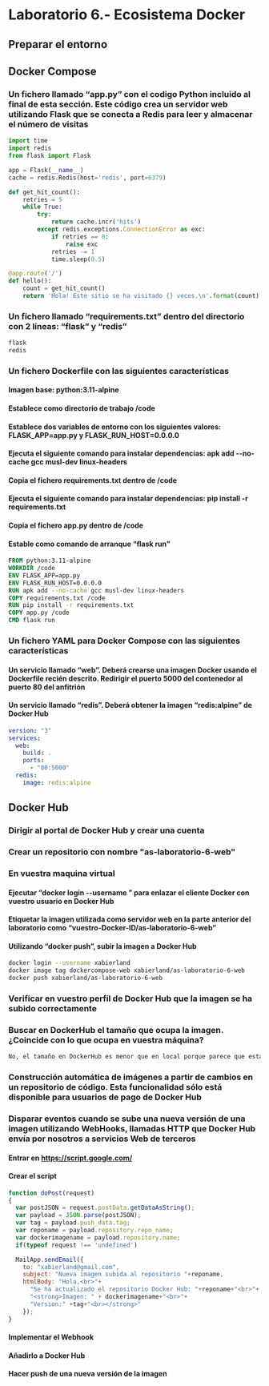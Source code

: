 # Laboratorio 6.- Ecosistema Docker

## Preparar el entorno

## Docker Compose

### Un fichero llamado “app.py” con el codigo Python incluido al final de esta sección. Este código crea un servidor web utilizando Flask que se conecta a Redis para leer y almacenar el número de visitas

```python
import time
import redis
from flask import Flask

app = Flask(__name__)
cache = redis.Redis(host='redis', port=6379)

def get_hit_count():
    retries = 5
    while True:
        try:
            return cache.incr('hits')
        except redis.exceptions.ConnectionError as exc:
            if retries == 0:
                raise exc
            retries -= 1
            time.sleep(0.5)

@app.route('/')
def hello():
    count = get_hit_count()
    return 'Hola! Este sitio se ha visitado {} veces.\n'.format(count)
```

### Un fichero llamado “requirements.txt” dentro del directorio con 2 líneas: “flask” y “redis”

```txt
flask
redis
```

### Un fichero Dockerfile con las siguientes características

#### Imagen base: python:3.11-alpine

#### Establece como directorio de trabajo /code

#### Establece dos variables de entorno con los siguientes valores: FLASK_APP=app.py y FLASK_RUN_HOST=0.0.0.0

#### Ejecuta el siguiente comando para instalar dependencias: apk add --no-cache gcc musl-dev linux-headers

#### Copia el fichero requirements.txt dentro de /code

#### Ejecuta el siguiente comando para instalar dependencias: pip install -r requirements.txt

#### Copia el fichero app.py dentro de /code

#### Estable como comando de arranque “flask run”

```Dockerfile
FROM python:3.11-alpine
WORKDIR /code
ENV FLASK_APP=app.py
ENV FLASK_RUN_HOST=0.0.0.0
RUN apk add --no-cache gcc musl-dev linux-headers
COPY requirements.txt /code
RUN pip install -r requirements.txt
COPY app.py /code
CMD flask run
```

### Un fichero YAML para Docker Compose con las siguientes características

#### Un servicio llamado “web”. Deberá crearse una imagen Docker usando el Dockerfile recién descrito. Redirigir el puerto 5000 del contenedor al puerto 80 del anfitrión

#### Un servicio llamado “redis”. Deberá obtener la imagen “redis:alpine” de Docker Hub

```yaml
version: "3"
services:
  web:
    build: .
    ports:
      - "80:5000"
  redis:
    image: redis:alpine
```

## Docker Hub

### Dirigir al portal de Docker Hub y crear una cuenta

### Crear un repositorio con nombre "as-laboratorio-6-web"

### En vuestra maquina virtual

#### Ejecutar “docker login --username <vuestro-Docker-ID>” para enlazar el cliente Docker con vuestro usuario en Docker Hub

#### Etiquetar la imagen utilizada como servidor web en la parte anterior del laboratorio como “vuestro-Docker-ID/as-laboratorio-6-web”

#### Utilizando “docker push”, subir la imagen a Docker Hub

```bash
docker login --username xabierland
docker image tag dockercompose-web xabierland/as-laboratorio-6-web
docker push xabierland/as-laboratorio-6-web
```

### Verificar en vuestro perfil de Docker Hub que la imagen se ha subido correctamente

### Buscar en DockerHub el tamaño que ocupa la imagen. ¿Coincide con lo que ocupa en vuestra máquina?

```txt
No, el tamaño en DockerHub es menor que en local porque parece que esta comprimida.
```

### Construcción automática de imágenes a partir de cambios en un repositorio de código. Esta funcionalidad sólo está disponible para usuarios de pago de Docker Hub

### Disparar eventos cuando se sube una nueva versión de una imagen utilizando WebHooks, llamadas HTTP que Docker Hub envía por nosotros a servicios Web de terceros

#### Entrar en https://script.google.com/

#### Crear el script

```javascript
function doPost(request)
{
  var postJSON = request.postData.getDataAsString();
  var payload = JSON.parse(postJSON);
  var tag = payload.push_data.tag;
  var reponame = payload.repository.repo_name;
  var dockerimagename = payload.repository.name;
  if(typeof request !== 'undefined')

  MailApp.sendEmail({
    to: "xabierland@gmail.com",
    subject: "Nueva imagen subida al repositorio "+reponame,
    htmlBody: "Hola,<br>"+
      "Se ha actualizado el repositorio Docker Hub: "+reponame+"<br>"+
      "<strong>Imagen: " + dockerimagename+"<br>"+
      "Version:" +tag+"<br></strong>"
    });
}
```

#### Implementar el Webhook

#### Añadirlo a Docker Hub

#### Hacer push de una nueva versión de la imagen

```bash